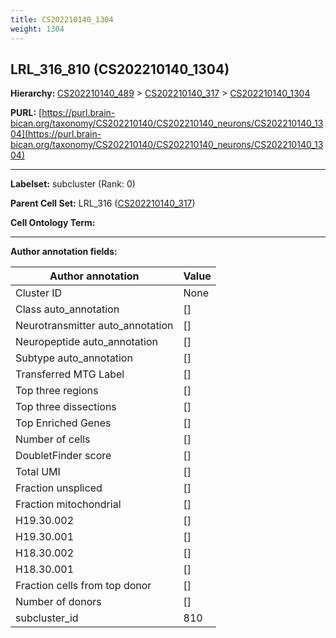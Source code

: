 ```yaml
---
title: CS202210140_1304
weight: 1304
---
```

## LRL_316_810 (CS202210140_1304)
<b>Hierarchy: </b>
[CS202210140_489](../CS202210140_489) >
[CS202210140_317](../CS202210140_317) >
[CS202210140_1304](../CS202210140_1304)

**PURL:** [https://purl.brain-bican.org/taxonomy/CS202210140/CS202210140_neurons/CS202210140_1304](https://purl.brain-bican.org/taxonomy/CS202210140/CS202210140_neurons/CS202210140_1304)

---


**Labelset:** subcluster (Rank: 0)

**Parent Cell Set:** LRL_316 ([CS202210140_317](../CS202210140_317))



**Cell Ontology Term:** 

[MARKER GENES.]: #


---

[TRANSFERRED ANNOTATIONS.]: #


[AUTHOR ANNOTATION FIELDS.]: #


**Author annotation fields:**

| Author annotation | Value |
|-------------------|-------|
|Cluster ID|None|
|Class auto_annotation|[]|
|Neurotransmitter auto_annotation|[]|
|Neuropeptide auto_annotation|[]|
|Subtype auto_annotation|[]|
|Transferred MTG Label|[]|
|Top three regions|[]|
|Top three dissections|[]|
|Top Enriched Genes|[]|
|Number of cells|[]|
|DoubletFinder score|[]|
|Total UMI|[]|
|Fraction unspliced|[]|
|Fraction mitochondrial|[]|
|H19.30.002|[]|
|H19.30.001|[]|
|H18.30.002|[]|
|H18.30.001|[]|
|Fraction cells from top donor|[]|
|Number of donors|[]|
|subcluster_id|810|
